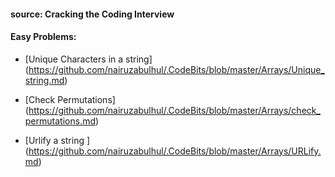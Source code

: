 
#### source: Cracking the Coding Interview

#### Easy Problems:

- [Unique Characters in a string] (https://github.com/nairuzabulhul/.CodeBits/blob/master/Arrays/Unique_string.md)

- [Check Permutations] (https://github.com/nairuzabulhul/.CodeBits/blob/master/Arrays/check_permutations.md)

- [Urlify a string ] (https://github.com/nairuzabulhul/.CodeBits/blob/master/Arrays/URLify.md)

